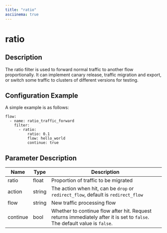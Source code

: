 ```yaml
---
title: "ratio"
asciinema: true
---
```


# ratio

## Description

The ratio filter is used to forward normal traffic to another flow proportionally. It can implement canary release, traffic migration and export, or switch some traffic to clusters of different versions for testing.

## Configuration Example

A simple example is as follows:

```
flow:
  - name: ratio_traffic_forward
    filter:
      - ratio:
          ratio: 0.1
          flow: hello_world
          continue: true
```

## Parameter Description

| Name     | Type   | Description                                                                                                               |
| -------- | ------ | ------------------------------------------------------------------------------------------------------------------------- |
| ratio    | float  | Proportion of traffic to be migrated                                                                                      |
| action   | string | The action when hit, can be `drop` or `redirect_flow`, default is `redirect_flow`                                         |
| flow     | string | New traffic processing flow                                                                                               |
| continue | bool   | Whether to continue flow after hit. Request returns immediately after it is set to `false`. The default value is `false`. |
